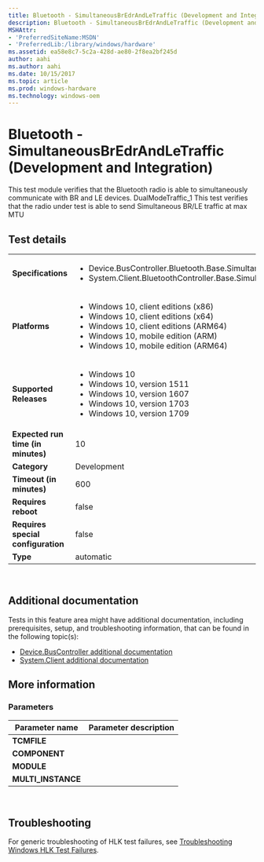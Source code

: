 ```yaml
---
title: Bluetooth - SimultaneousBrEdrAndLeTraffic (Development and Integration)
description: Bluetooth - SimultaneousBrEdrAndLeTraffic (Development and Integration)
MSHAttr:
- 'PreferredSiteName:MSDN'
- 'PreferredLib:/library/windows/hardware'
ms.assetid: ea58e8c7-5c2a-428d-ae80-2f8ea2bf245d
author: aahi
ms.author: aahi
ms.date: 10/15/2017
ms.topic: article
ms.prod: windows-hardware
ms.technology: windows-oem
---
```


# <span id="p_hlk_test.a418fd87-d6af-4038-a136-4f24ce11238b"></span>Bluetooth - SimultaneousBrEdrAndLeTraffic (Development and Integration)


This test module verifies that the Bluetooth radio is able to simultaneously communicate with BR and LE devices. DualModeTraffic\_1 This test verifies that the radio under test is able to send Simultaneous BR/LE traffic at max MTU

## Test details
|||
|---|---|
| **Specifications**  | <ul><li>Device.BusController.Bluetooth.Base.SimultaneousBrEdrAndLeTraffic</li><li>System.Client.BluetoothController.Base.SimultaneousBrEdrAndLeTraffic</li></ul> |  
| **Platforms**   | <ul><li>Windows 10, client editions (x86)</li><li>Windows 10, client editions (x64)</li><li>Windows 10, client editions (ARM64)</li><li>Windows 10, mobile edition (ARM)</li><li>Windows 10, mobile edition (ARM64)</li></ul> |
| **Supported Releases** | <ul><li>Windows 10</li><li>Windows 10, version 1511</li><li>Windows 10, version 1607</li><li>Windows 10, version 1703</li><li>Windows 10, version 1709</li></ul> |
|**Expected run time (in minutes)**| 10 |
|**Category**| Development |
|**Timeout (in minutes)**| 600 |
|**Requires reboot**| false |
|**Requires special configuration**| false |
|**Type**| automatic |

 

## <span id="Additional_documentation"></span><span id="additional_documentation"></span><span id="ADDITIONAL_DOCUMENTATION"></span>Additional documentation


Tests in this feature area might have additional documentation, including prerequisites, setup, and troubleshooting information, that can be found in the following topic(s):

-   [Device.BusController additional documentation](device-buscontroller-additional-documentation.md)
-   [System.Client additional documentation](system-client-additional-documentation.md)

## <span id="More_information"></span><span id="more_information"></span><span id="MORE_INFORMATION"></span>More information


### <span id="Parameters"></span><span id="parameters"></span><span id="PARAMETERS"></span>Parameters

| Parameter name      | Parameter description |
|---------------------|-----------------------|
| **TCMFILE**         |                       |
| **COMPONENT**       |                       |
| **MODULE**          |                       |
| **MULTI\_INSTANCE** |                       |

 

## <span id="Troubleshooting"></span><span id="troubleshooting"></span><span id="TROUBLESHOOTING"></span>Troubleshooting


For generic troubleshooting of HLK test failures, see [Troubleshooting Windows HLK Test Failures](..\user\troubleshooting-windows-hlk-test-failures.md).

 

 






